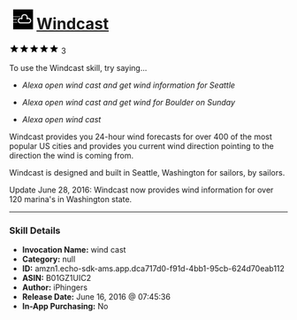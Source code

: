 # &nbsp;<img src="skill_icon" alt="Windcast icon" width="36"> [Windcast](http://alexa.amazon.com/#skills/amzn1.echo-sdk-ams.app.dca717d0-f91d-4bb1-95cb-624d70eab112)
![5 stars](../../images/ic_star_black_18dp_1x.png)![5 stars](../../images/ic_star_black_18dp_1x.png)![5 stars](../../images/ic_star_black_18dp_1x.png)![5 stars](../../images/ic_star_black_18dp_1x.png)![5 stars](../../images/ic_star_black_18dp_1x.png) 3

To use the Windcast skill, try saying...

* *Alexa open wind cast and get wind information for Seattle*

* *Alexa open wind cast and get wind for Boulder on Sunday*

* *Alexa open wind cast*

Windcast provides you 24-hour wind forecasts for over 400 of the most popular US cities and provides you current wind direction pointing to the direction the wind is coming from.

Windcast is designed and built in Seattle, Washington for sailors, by sailors.

Update June 28, 2016: Windcast now provides wind information for over 120 marina's in Washington state.

***

### Skill Details

* **Invocation Name:** wind cast
* **Category:** null
* **ID:** amzn1.echo-sdk-ams.app.dca717d0-f91d-4bb1-95cb-624d70eab112
* **ASIN:** B01GZ1UIC2
* **Author:** iPhingers
* **Release Date:** June 16, 2016 @ 07:45:36
* **In-App Purchasing:** No
